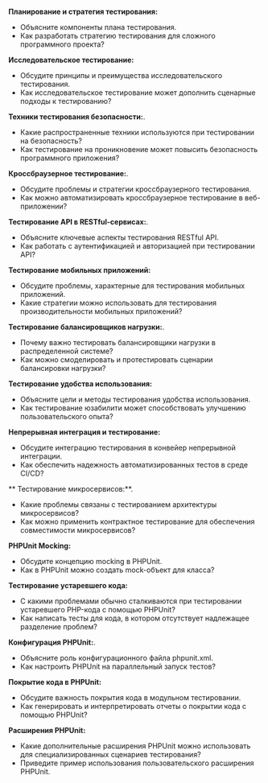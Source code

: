 **Планирование и стратегия тестирования:**
- Объясните компоненты плана тестирования.
- Как разработать стратегию тестирования для сложного программного проекта?

**Исследовательское тестирование:**
- Обсудите принципы и преимущества исследовательского тестирования.
- Как исследовательское тестирование может дополнить сценарные подходы к тестированию?

**Техники тестирования безопасности:**.
- Какие распространенные техники используются при тестировании на безопасность?
- Как тестирование на проникновение может повысить безопасность программного приложения?

**Кроссбраузерное тестирование:**.
- Обсудите проблемы и стратегии кроссбраузерного тестирования.
- Как можно автоматизировать кроссбраузерное тестирование в веб-приложении?

**Тестирование API в RESTful-сервисах:**.
- Объясните ключевые аспекты тестирования RESTful API.
- Как работать с аутентификацией и авторизацией при тестировании API?

**Тестирование мобильных приложений:**
- Обсудите проблемы, характерные для тестирования мобильных приложений.
- Какие стратегии можно использовать для тестирования производительности мобильных приложений?

**Тестирование балансировщиков нагрузки:**.
- Почему важно тестировать балансировщики нагрузки в распределенной системе?
- Как можно смоделировать и протестировать сценарии балансировки нагрузки?

**Тестирование удобства использования:**
- Объясните цели и методы тестирования удобства использования.
- Как тестирование юзабилити может способствовать улучшению пользовательского опыта?

**Непрерывная интеграция и тестирование:**
- Обсудите интеграцию тестирования в конвейер непрерывной интеграции.
- Как обеспечить надежность автоматизированных тестов в среде CI/CD?

** Тестирование микросервисов:**.
- Какие проблемы связаны с тестированием архитектуры микросервисов?
- Как можно применить контрактное тестирование для обеспечения совместимости микросервисов?

**PHPUnit Mocking:**
- Обсудите концепцию mocking в PHPUnit.
- Как в PHPUnit можно создать mock-объект для класса?

**Тестирование устаревшего кода:**
- С какими проблемами обычно сталкиваются при тестировании устаревшего PHP-кода с помощью PHPUnit?
- Как написать тесты для кода, в котором отсутствует надлежащее разделение проблем?

**Конфигурация PHPUnit:**.
- Объясните роль конфигурационного файла phpunit.xml.
- Как настроить PHPUnit на параллельный запуск тестов?

**Покрытие кода в PHPUnit:**
- Обсудите важность покрытия кода в модульном тестировании.
- Как генерировать и интерпретировать отчеты о покрытии кода с помощью PHPUnit?

**Расширения PHPUnit:**
- Какие дополнительные расширения PHPUnit можно использовать для специализированных сценариев тестирования?
- Приведите пример использования пользовательского расширения PHPUnit.